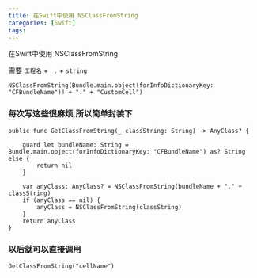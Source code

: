 ```yaml
---
title: 在Swift中使用 NSClassFromString
categories: [Swift]
tags: 
---
```

在Swift中使用 NSClassFromString

需要 `工程名` + ` .`  +  `string`

```
NSClassFromString(Bundle.main.object(forInfoDictionaryKey: "CFBundleName")! + "." + "CustomCell")
```

### 每次写这些很麻烦,所以简单封装下
```
public func GetClassFromString(_ classString: String) -> AnyClass? {
    
    guard let bundleName: String = Bundle.main.object(forInfoDictionaryKey: "CFBundleName") as? String else {
        return nil
    }
        
    var anyClass: AnyClass? = NSClassFromString(bundleName + "." + classString)
    if (anyClass == nil) {
        anyClass = NSClassFromString(classString)
    }
    return anyClass
}
```

### 以后就可以直接调用

```
GetClassFromString("cellName")
```
